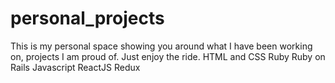 # personal_projects
This is my personal space showing you around what I have been working on, projects I am proud of. Just enjoy the ride.
HTML and CSS
Ruby
Ruby on Rails
Javascript
ReactJS
Redux
